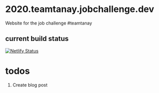 # 2020.teamtanay.jobchallenge.dev

Website for the job challenge #teamtanay

## current build status

[![Netlify Status](https://api.netlify.com/api/v1/badges/ed636046-6380-4a2a-ac8d-712e065b1eec/deploy-status)](https://app.netlify.com/sites/jobchallenge/deploys)

# todos

1. Create blog post
